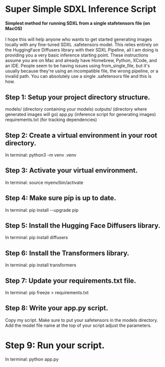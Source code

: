 # Super Simple SDXL Inference Script
#### Simplest method for running SDXL from a single stafetensors file (on MacOS)
I hope this will help anyone who wants to get started generating images locally with any fine-tuned SDXL .safetensors model. This relies entirely on the HuggingFace Diffusers library with their SDXL Pipeline, all I am doing is providing you a very basic inference starting point. These instructions assume you are on Mac and already have Homebrew, Python, XCode, and an IDE. People seem to be having issues using from_single_file, but it's usually because they're using an incompatible file, the wrong pipeline, or a invalid path. You can absolutely use a single .safetensors file and this is how.

## Step 1: Setup your project directory structure.
models/ (directory containing your models)
outputs/ (directory where generated images will go)
app.py (inference script for generating images)
requirements.txt (for tracking dependencies)

## Step 2: Create a virtual environment in your root directory.
In terminal:
python3 -m venv .venv


## Step 3: Activate your virtual environment.
In terminal:
source myenv/bin/activate


## Step 4: Make sure pip is up to date.
In terminal:
pip install --upgrade pip


## Step 5: Install the Hugging Face Diffusers library.
In terminal:
pip install diffusers


## Step 6: Install the Transformers library.
In terminal:
pip install transformers


## Step 7: Update your requirements.txt file.
In terminal:
pip freeze > requirements.txt


## Step 8: Write your app.py script.
Copy my script. Make sure to put your safetensors in the models directory.
Add the model file name at the top of your script adjust the parameters.

# Step 9: Run your script.
In terminal:
python app.py

